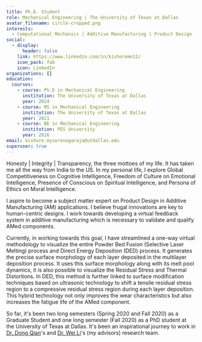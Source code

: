 ```yaml
---
title: Ph.D. Student
role: Mechanical Engineering | The University of Texas at Dallas
avatar_filename: circle-cropped.png
interests:
  - Computational Mechanics | Additive Manufacturing | Product Design |
social:
  - display:
      header: false
    link: https://www.linkedin.com/in/kishoremn11/
    icon_pack: fab
    icon: LinkedIn
organizations: []
education:
  courses:
    - course: Ph.D in Mechanical Engineering
      institution: The University of Texas at Dallas
      year: 2024
    - course: MS in Mechanical Engineering
      institution: The University of Texas at Dallas
      year: 2021
    - course: BE in Mechanical Engineering
      institution: PES University
      year: 2016
email: kishore.mysorenagaraja@utdallas.edu
superuser: true
---
```

Honesty | Integrity | Transparency, the three mottoes of my life. It has taken me all the way from India to the US. In my personal life, I explore Global Competitiveness on Cognitive Intelligence, Freedom of Culture on Emotional Intelligence, Presence of Conscious on Spiritual Intelligence, and Persona of Ethics on Moral Intelligence. 

I aspire to become a subject matter expert on Product Design in Additive Manufacturing (AM) applications. I believe frugal innovations are key to human-centric designs. I work towards developing a virtual feedback system in additive manufacturing which is necessary to validate and qualify AMed components. 

Currently, in working towards this goal, I have streamlined a one-way virtual methodology to visualize the entire Powder Bed Fusion (Selective Laser Melting) process and Direct Energy Deposition (DED) process. It generates the precise surface morphology of each layer deposited in the multilayer deposition process. It uses this surface morphology along with its melt pool dynamics, it is also possible to visualize the Residual Stress and Thermal Distortions. In DED, this method is further linked to surface modification techniques based on ultrasonic technology to shift a tensile residual stress region to a compressive residual stress region during each layer deposition. This hybrid technology not only improves the wear characteristics but also increases the fatigue life of the AMed component.  

So far, it's been two long semesters (Spring 2020 and Fall 2020) as a Graduate Student and one long semester (Fall 2020) as a PhD student at the University of Texas at Dallas. It's been an inspirational journey to work in [Dr. Dong Qian](https://scholar.google.com/citations?user=xDtUresAAAAJ&hl=en)'s and [Dr. Wei Li](https://scholar.google.com/citations?hl=en&user=BSNTJEAAAAAJ&view_op=list_works&sortby=pubdate)'s (my advisors) research team.